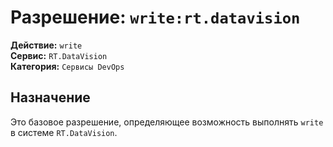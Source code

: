 # Разрешение: `write:rt.datavision`

**Действие:** `write`  
**Сервис:** `RT.DataVision`  
**Категория:** `Сервисы DevOps`

## Назначение
Это базовое разрешение, определяющее возможность выполнять `write` в системе `RT.DataVision`.
